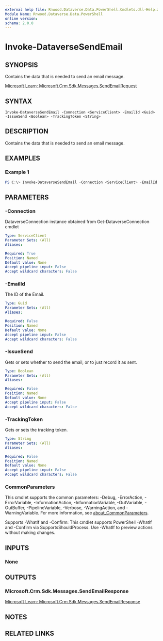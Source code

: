 ```yaml
---
external help file: Rnwood.Dataverse.Data.PowerShell.Cmdlets.dll-Help.xml
Module Name: Rnwood.Dataverse.Data.PowerShell
online version:
schema: 2.0.0
---
```


# Invoke-DataverseSendEmail

## SYNOPSIS
Contains the data that is needed to send an email message.

[Microsoft Learn: Microsoft.Crm.Sdk.Messages.SendEmailRequest](https://learn.microsoft.com/dotnet/api/Microsoft.Crm.Sdk.Messages.SendEmailRequest)

## SYNTAX

```
Invoke-DataverseSendEmail -Connection <ServiceClient> -EmailId <Guid> -IssueSend <Boolean> -TrackingToken <String>
```

## DESCRIPTION
Contains the data that is needed to send an email message.

## EXAMPLES

### Example 1
```powershell
PS C:\> Invoke-DataverseSendEmail -Connection <ServiceClient> -EmailId <Guid> -IssueSend <Boolean> -TrackingToken <String>
```

## PARAMETERS

### -Connection
DataverseConnection instance obtained from Get-DataverseConnection cmdlet

```yaml
Type: ServiceClient
Parameter Sets: (All)
Aliases:

Required: True
Position: Named
Default value: None
Accept pipeline input: False
Accept wildcard characters: False
```

### -EmailId
The ID of the Email.

```yaml
Type: Guid
Parameter Sets: (All)
Aliases:

Required: False
Position: Named
Default value: None
Accept pipeline input: False
Accept wildcard characters: False
```

### -IssueSend
Gets or sets whether to send the email, or to just record it as sent.

```yaml
Type: Boolean
Parameter Sets: (All)
Aliases:

Required: False
Position: Named
Default value: None
Accept pipeline input: False
Accept wildcard characters: False
```

### -TrackingToken
Gets or sets the tracking token.

```yaml
Type: String
Parameter Sets: (All)
Aliases:

Required: False
Position: Named
Default value: None
Accept pipeline input: False
Accept wildcard characters: False
```

### CommonParameters
This cmdlet supports the common parameters: -Debug, -ErrorAction, -ErrorVariable, -InformationAction, -InformationVariable, -OutVariable, -OutBuffer, -PipelineVariable, -Verbose, -WarningAction, and -WarningVariable. For more information, see [about_CommonParameters](http://go.microsoft.com/fwlink/?LinkID=113216).

Supports -WhatIf and -Confirm: This cmdlet supports PowerShell -WhatIf and -Confirm via SupportsShouldProcess. Use -WhatIf to preview actions without making changes.

## INPUTS

### None
## OUTPUTS

### Microsoft.Crm.Sdk.Messages.SendEmailResponse
[Microsoft Learn: Microsoft.Crm.Sdk.Messages.SendEmailResponse](https://learn.microsoft.com/dotnet/api/Microsoft.Crm.Sdk.Messages.SendEmailResponse)
## NOTES

## RELATED LINKS
